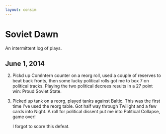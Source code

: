 ```yaml
---
layout: consim
---
```


# Soviet Dawn

An intermittent log of plays.

## June 1, 2014

2. Pickd up ComIntern counter on a reorg roll, used a couple
   of reserves to beat back fronts, then some lucky political
   rolls got me to box 7 on political tracks. Playing the two
   political decrees results in a 27 point win: Proud Soviet State.

1. Picked up tank on a reorg, played tanks against Baltic. This was the
   first time I've used the reorg table. Got half way
   through Twilight and a few cards into Night. A roll for political
   dissent put me into Political Collapse, game over!

   I forgot to score this defeat.
